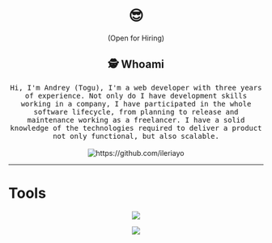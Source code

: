 
<h1 align="center"> 😎 </h1>
<div align="center">
  
</div>
<p align="center"> (Open for Hiring)</p>

<h2 align="center">🕵️  Whoami</h2>
<p align="center">
  <samp>Hi, I'm Andrey (Togu), I'm a web developer with three years of experience. Not only do I have development skills working in a company, I have participated in the whole software lifecycle, from planning to release and maintenance working as a freelancer.
I have a solid knowledge of the technologies required to deliver a product not only functional, but also scalable.
  </samp>
  <br> <br>
  <img src="https://komarev.com/ghpvc/?username=ToguDV" alt="https://github.com/ileriayo" />
</p>

<hr>
<h1>Tools</h1>

<p align="center">
  <a href="">
    <img src="https://skillicons.dev/icons?i=java,spring,cs,nodejs,react,tailwind&theme=light" />
  </a>
</p>
  
</hr>

<p align="center">
  <a href="">
    <img src="https://github-readme-stats.vercel.app/api?username=ToguDV&show_icons=true&theme=radical" />
  </a>
</p>
